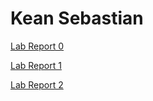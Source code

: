# Kean Sebastian

[Lab Report 0](https://k-bastian.github.io/cse15l-lab-reports/lab-report-0-week-0.html)

[Lab Report 1](https://k-bastian.github.io/cse15l-lab-reports/lab-report-1-week-1.html)

[Lab Report 2](https://k-bastian.github.io/cse15l-lab-reports/lab-report-2-week-3.html)